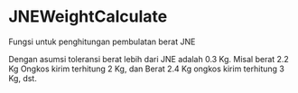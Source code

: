 JNEWeightCalculate
==================

Fungsi untuk penghitungan pembulatan berat JNE

Dengan asumsi toleransi berat lebih dari JNE adalah 0.3 Kg. Misal berat 2.2 Kg Ongkos kirim terhitung 2 Kg, dan Berat 2.4 Kg ongkos kirim terhitung 3 Kg, dst.
